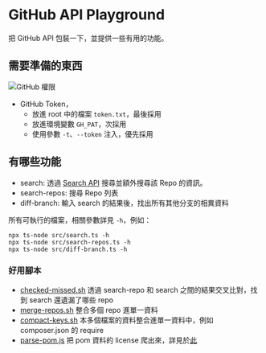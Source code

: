# GitHub API Playground

把 GitHub API 包裝一下，並提供一些有用的功能。

## 需要準備的東西

![GitHub 權限](https://user-images.githubusercontent.com/14554683/118752573-eb2a7c00-b895-11eb-9277-3fb23a90b340.png)

-   GitHub Token，
    -   放進 root 中的檔案 `token.txt`，最後採用
    -   放進環境變數 `GH_PAT`，次採用
    -   使用參數 `-t`、`--token` 注入，優先採用

## 有哪些功能

-   search: 透過 [Search API](https://docs.github.com/en/rest/search) 搜尋並額外搜尋該 Repo 的資訊。
-   search-repos: 搜尋 Repo 列表
-   diff-branch: 輸入 search 的結果後，找出所有其他分支的相異資料

所有可執行的檔案，相關參數詳見 `-h`，例如：

```shell
npx ts-node src/search.ts -h
npx ts-node src/search-repos.ts -h
npx ts-node src/diff-branch.ts -h
```

### 好用腳本

-   [checked-missed.sh](scripts/checked-missed.sh) 透過 search-repo 和 search 之間的結果交叉比對，找到 search 還遺漏了哪些 repo
-   [merge-repos.sh](scripts/merge-repos.sh) 整合多個 repo 進單一資料
-   [compact-keys.sh](scripts/compact-keys.sh) 本多個檔案的資料整合進單一資料中，例如 composer.json 的 require
-   [parse-pom.js](scripts/parse-pom.js) 把 pom 資料的 license 爬出來，詳見於[此](https://hackmd.io/Pmbkl2qUQXy5bBm5XQgFpg)
